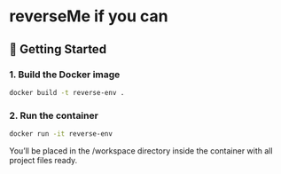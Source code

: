 # reverseMe if you can

## 🚀 Getting Started

### 1. Build the Docker image

```bash
docker build -t reverse-env .
```

### 2. Run the container

```bash
docker run -it reverse-env
```

You’ll be placed in the /workspace directory inside the container with all project files ready.

